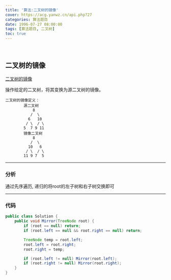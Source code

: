 ```yaml
---
title: '算法:二叉树的镜像'
cover: https://acg.yanwz.cn/api.php?27
categories: 算法题目
date: 1996-07-27 08:00:00
tags: [算法题目, 二叉树]
toc: true
---
```


<br/>

<!--more-->

## 二叉树的镜像

[二叉树的镜像](https://www.nowcoder.com/practice/564f4c26aa584921bc75623e48ca3011?tpId=13&tqId=11171&tPage=1&rp=1&ru=%2Fta%2Fcoding-interviews&qru=%2Fta%2Fcoding-interviews%2Fquestion-ranking)

操作给定的二叉树，将其变换为源二叉树的镜像。

```
二叉树的镜像定义：
    	源二叉树 
    	    8
    	   /  \
    	  6   10
    	 / \  / \
    	5  7 9 11
    	镜像二叉树
    	    8
    	   /  \
    	  10   6
    	 / \  / \
    	11 9 7  5
```

****

### 分析

通过先序遍历, 递归的将root的左子树和右子树交换即可

****

### 代码

```java
public class Solution {
    public void Mirror(TreeNode root) {
        if (root == null) return;
        if (root.left == null && root.right == null) return;

        TreeNode temp = root.left;
        root.left = root.right;
        root.right = temp;

        if (root.left != null) Mirror(root.left);
        if (root.right != null) Mirror(root.right);
    }
}
```

